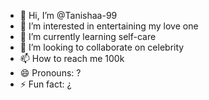 - 👋 Hi, I’m @Tanishaa-99
- 👀 I’m interested in entertaining my love one 
- 🌱 I’m currently learning self-care 
- 💞️ I’m looking to collaborate on celebrity 
- 📫 How to reach me 100k
- 😄 Pronouns: ?
- ⚡ Fun fact: ¿

<!---
Tanishaa-99/Tanishaa-99 is a ✨ special ✨ repository because its `README.md` (this file) appears on your GitHub profile.
You can click the Preview link to take a look at your changes.
--->
